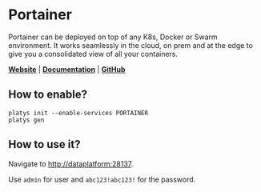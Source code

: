 # Portainer

Portainer can be deployed on top of any K8s, Docker or Swarm environment. It works seamlessly in the cloud, on prem and at the edge to give you a consolidated view of all your containers.

**[Website](https://www.portainer.io/)** | **[Documentation](https://docs.portainer.io/)** | **[GitHub](https://github.com/portainer/portainer)**

## How to enable?

```
platys init --enable-services PORTAINER
platys gen
```

## How to use it?

Navigate to <http://dataplatform:28137>. 

Use `admin` for user and `abc123!abc123!` for the password. 